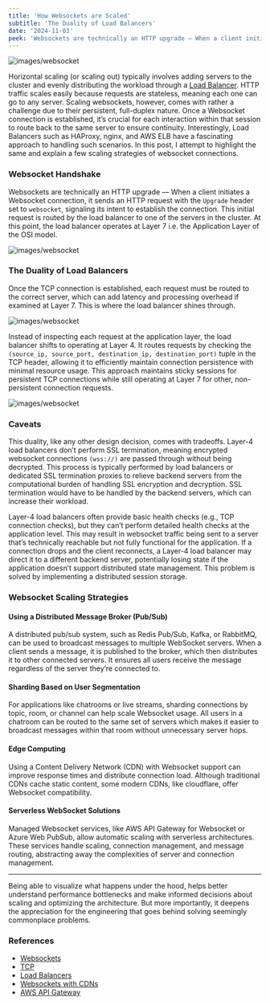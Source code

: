 ```yaml
---
title: 'How Websockets are Scaled'
subtitle: 'The Duality of Load Balancers'
date: '2024-11-03'
peek: 'Websockets are technically an HTTP upgrade — When a client initiates a Websocket connection...'
---
```

![images/websocket](/images/duality_of_lb_cover.png)

Horizontal scaling (or scaling out) typically involves adding servers to the cluster and evenly distributing the workload through a [Load Balancer](https://aws.amazon.com/what-is/load-balancing/). HTTP traffic scales easily because requests are stateless, meaning each one can go to any server.
Scaling websockets, however, comes with rather a challenge due to their persistent, full-duplex nature. Once a Websocket connection is established, it’s crucial for each interaction within that session to route back to the same server to ensure continuity.
Interestingly, Load Balancers such as HAProxy, nginx, and AWS ELB have a fascinating approach to handling such scenarios. In this post, I attempt to highlight the same and explain a few scaling strategies of websocket connections.


### Websocket Handshake
Websockets are technically an HTTP upgrade — When a client initiates a Websocket connection, it sends an HTTP request with the `Upgrade` header set to `websocket`, signaling its intent to establish the connection. This initial request is routed by the load balancer to one of the servers in the cluster. At this point, the load balancer operates at Layer 7 i.e. the Application Layer of the OSI model.

![images/websocket](/images/duality_of_lb_2.png)

### The Duality of Load Balancers
Once the TCP connection is established, each request must be routed to the correct server, which can add latency and processing overhead if examined at Layer 7. This is where the load balancer shines through.

![images/websocket](/images/duality_of_lb_4.png)

Instead of inspecting each request at the application layer, the load balancer shifts to operating at Layer 4. It routes requests by checking the `(source_ip, source_port, destination_ip, destination_port)` tuple in the TCP header, allowing it to efficiently maintain connection persistence with minimal resource usage. This approach maintains sticky sessions for persistent TCP connections while still operating at Layer 7 for other, non-persistent connection requests.

![images/websocket](/images/duality_of_lb_1.png)

### Caveats
This duality, like any other design decision, comes with tradeoffs. 
Layer-4 load balancers don’t perform SSL termination, meaning encrypted websocket connections `(wss://)` are passed through without being decrypted. This process is typically performed by load balancers or dedicated SSL termination proxies to relieve backend servers from the computational burden of handling SSL encryption and decryption. SSL termination would have to be handled by the backend servers, which can increase their workload.

Layer-4 load balancers often provide basic health checks (e.g., TCP connection checks), but they can’t perform detailed health checks at the application level. This may result in websocket traffic being sent to a server that’s technically reachable but not fully functional for the application.
If a connection drops and the client reconnects, a Layer-4 load balancer may direct it to a different backend server, potentially losing state if the application doesn’t support distributed state management. This problem is solved by implementing a distributed session storage.

### Websocket Scaling Strategies
#### Using a Distributed Message Broker (Pub/Sub)
A distributed pub/sub system, such as Redis Pub/Sub, Kafka, or RabbitMQ, can be used to broadcast messages to multiple WebSocket servers. When a client sends a message, it is published to the broker, which then distributes it to other connected servers. It ensures all users receive the message regardless of the server they’re connected to.
#### Sharding Based on User Segmentation
For applications like chatrooms or live streams, sharding connections by topic, room, or channel can help scale Websocket usage. All users in a chatroom can be routed to the same set of servers which makes it easier to broadcast messages within that room without unnecessary server hops.
#### Edge Computing
Using a Content Delivery Network (CDN) with Websocket support can improve response times and distribute connection load. Although traditional CDNs cache static content, some modern CDNs, like cloudflare, offer Websocket compatibility.
#### Serverless WebSocket Solutions
Managed Websocket services, like AWS API Gateway for Websocket or Azure Web PubSub, allow automatic scaling with serverless architectures. These services handle scaling, connection management, and message routing, abstracting away the complexities of server and connection management.

___

Being able to visualize what happens under the hood, helps better understand performance bottlenecks and make informed decisions about scaling and optimizing the architecture. But more importantly, it deepens the appreciation for the engineering that goes behind solving seemingly commonplace problems.

### References
- [Websockets](https://www.pubnub.com/guides/websockets/)
- [TCP](https://en.wikipedia.org/wiki/Transmission_Control_Protocol)
- [Load Balancers](https://www.f5.com/glossary/load-balancer)
- [Websockets with CDNs](https://developers.cloudflare.com/network/websockets/)
- [AWS API Gateway](https://docs.aws.amazon.com/apigateway/latest/developerguide/apigateway-websocket-api.html)

